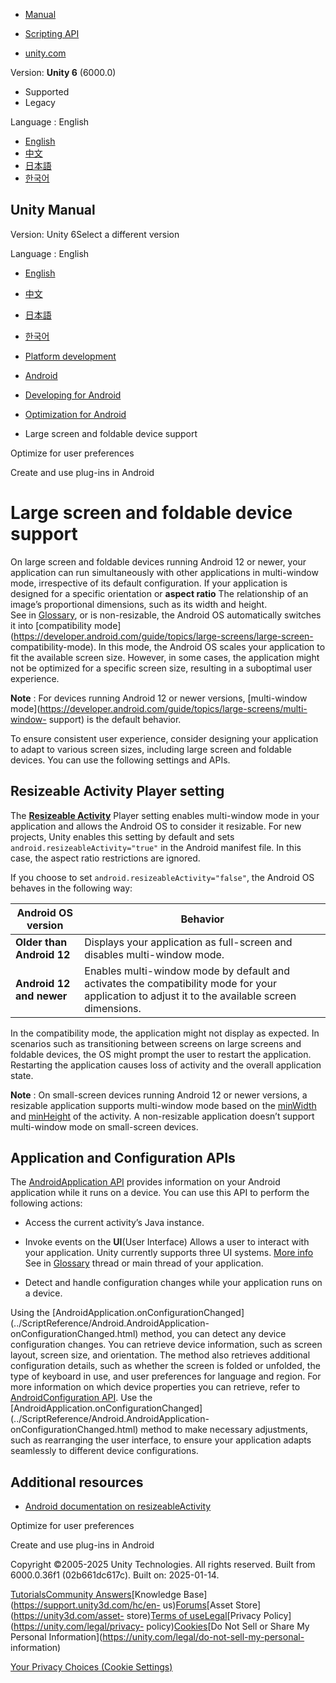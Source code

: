 [](https://docs.unity3d.com)

  * [Manual](../Manual/index.html)
  * [Scripting API](../ScriptReference/index.html)

  * [unity.com](https://unity.com/)

Version: **Unity 6** (6000.0)

  * Supported
  * Legacy

Language : English

  * [English](/Manual/android-large-screen-and-foldable-support.html)
  * [中文](/cn/current/Manual/android-large-screen-and-foldable-support.html)
  * [日本語](/ja/current/Manual/android-large-screen-and-foldable-support.html)
  * [한국어](/kr/current/Manual/android-large-screen-and-foldable-support.html)

[](https://docs.unity3d.com)

## Unity Manual

Version: Unity 6Select a different version

Language : English

  * [English](/Manual/android-large-screen-and-foldable-support.html)
  * [中文](/cn/current/Manual/android-large-screen-and-foldable-support.html)
  * [日本語](/ja/current/Manual/android-large-screen-and-foldable-support.html)
  * [한국어](/kr/current/Manual/android-large-screen-and-foldable-support.html)

  * [Platform development ](PlatformSpecific.html)
  * [Android](android.html)
  * [Developing for Android](android-developing.html)
  * [Optimization for Android](android-optimization.html)
  * Large screen and foldable device support

[](android-optimize-for-user-preferences.html)

Optimize for user preferences

[](PluginsForAndroid.html)

Create and use plug-ins in Android

# Large screen and foldable device support

On large screen and foldable devices running Android 12 or newer, your
application can run simultaneously with other applications in multi-window
mode, irrespective of its default configuration. If your application is
designed for a specific orientation or **aspect ratio** The relationship of an
image’s proportional dimensions, such as its width and height.  
See in [Glossary](Glossary.html#AspectRatio), or is non-resizable, the Android
OS automatically switches it into [compatibility
mode](https://developer.android.com/guide/topics/large-screens/large-screen-
compatibility-mode). In this mode, the Android OS scales your application to
fit the available screen size. However, in some cases, the application might
not be optimized for a specific screen size, resulting in a suboptimal user
experience.

**Note** : For devices running Android 12 or newer versions, [multi-window
mode](https://developer.android.com/guide/topics/large-screens/multi-window-
support) is the default behavior.

To ensure consistent user experience, consider designing your application to
adapt to various screen sizes, including large screen and foldable devices.
You can use the following settings and APIs.

## Resizeable Activity Player setting

The [**Resizeable Activity**](class-PlayerSettingsAndroid.html#resizeable)
Player setting enables multi-window mode in your application and allows the
Android OS to consider it resizable. For new projects, Unity enables this
setting by default and sets `android.resizeableActivity="true"` in the Android
manifest file. In this case, the aspect ratio restrictions are ignored.

If you choose to set `android.resizeableActivity="false"`, the Android OS
behaves in the following way:

**Android OS version** | **Behavior**  
---|---  
**Older than Android 12** | Displays your application as full-screen and disables multi-window mode.  
**Android 12 and newer** | Enables multi-window mode by default and activates the compatibility mode for your application to adjust it to the available screen dimensions.  
  
In the compatibility mode, the application might not display as expected. In
scenarios such as transitioning between screens on large screens and foldable
devices, the OS might prompt the user to restart the application. Restarting
the application causes loss of activity and the overall application state.

**Note** : On small-screen devices running Android 12 or newer versions, a
resizable application supports multi-window mode based on the
[minWidth](https://developer.android.com/reference/android/content/pm/ActivityInfo.WindowLayout#attr_android:minWidth)
and
[minHeight](https://developer.android.com/reference/android/content/pm/ActivityInfo.WindowLayout#attr_android:minHeight)
of the activity. A non-resizable application doesn’t support multi-window mode
on small-screen devices.

## Application and Configuration APIs

The [AndroidApplication
API](../ScriptReference/Android.AndroidApplication.html) provides information
on your Android application while it runs on a device. You can use this API to
perform the following actions:

  * Access the current activity’s Java instance.
  * Invoke events on the **UI**(User Interface) Allows a user to interact with your application. Unity currently supports three UI systems. [More info](UI-system-compare.html)  
See in [Glossary](Glossary.html#UI) thread or main thread of your application.

  * Detect and handle configuration changes while your application runs on a device.

Using the
[AndroidApplication.onConfigurationChanged](../ScriptReference/Android.AndroidApplication-
onConfigurationChanged.html) method, you can detect any device configuration
changes. You can retrieve device information, such as screen layout, screen
size, and orientation. The method also retrieves additional configuration
details, such as whether the screen is folded or unfolded, the type of
keyboard in use, and user preferences for language and region. For more
information on which device properties you can retrieve, refer to
[AndroidConfiguration
API](../ScriptReference/Android.AndroidConfiguration.html). Use the
[AndroidApplication.onConfigurationChanged](../ScriptReference/Android.AndroidApplication-
onConfigurationChanged.html) method to make necessary adjustments, such as
rearranging the user interface, to ensure your application adapts seamlessly
to different device configurations.

## Additional resources

  * [Android documentation on resizeableActivity](https://developer.android.com/guide/topics/manifest/application-element#resizeableActivity)

[](android-optimize-for-user-preferences.html)

Optimize for user preferences

[](PluginsForAndroid.html)

Create and use plug-ins in Android

Copyright ©2005-2025 Unity Technologies. All rights reserved. Built from
6000.0.36f1 (02b661dc617c). Built on: 2025-01-14.

[Tutorials](https://learn.unity.com/)[Community
Answers](https://answers.unity3d.com)[Knowledge
Base](https://support.unity3d.com/hc/en-
us)[Forums](https://forum.unity3d.com)[Asset Store](https://unity3d.com/asset-
store)[Terms of
use](https://docs.unity3d.com/Manual/TermsOfUse.html)[Legal](https://unity.com/legal)[Privacy
Policy](https://unity.com/legal/privacy-
policy)[Cookies](https://unity.com/legal/cookie-policy)[Do Not Sell or Share
My Personal Information](https://unity.com/legal/do-not-sell-my-personal-
information)

[Your Privacy Choices (Cookie Settings)](javascript:void\(0\);)

